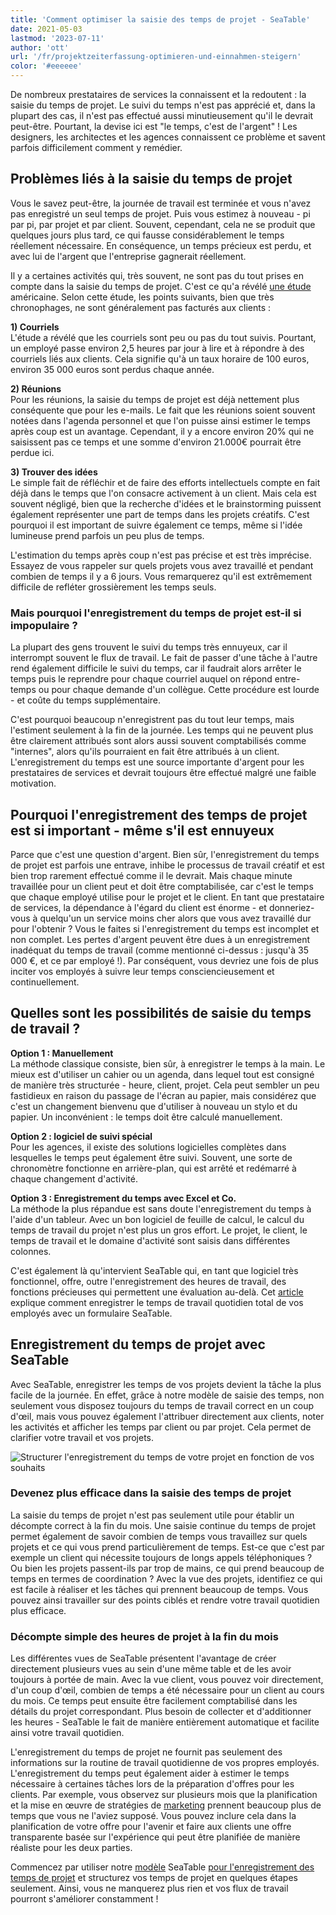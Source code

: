 ```yaml
---
title: 'Comment optimiser la saisie des temps de projet - SeaTable'
date: 2021-05-03
lastmod: '2023-07-11'
author: 'ott'
url: '/fr/projektzeiterfassung-optimieren-und-einnahmen-steigern'
color: '#eeeeee'
---
```


De nombreux prestataires de services la connaissent et la redoutent : la saisie du temps de projet. Le suivi du temps n'est pas apprécié et, dans la plupart des cas, il n'est pas effectué aussi minutieusement qu'il le devrait peut-être. Pourtant, la devise ici est "le temps, c'est de l'argent" ! Les designers, les architectes et les agences connaissent ce problème et savent parfois difficilement comment y remédier.

## Problèmes liés à la saisie du temps de projet

Vous le savez peut-être, la journée de travail est terminée et vous n'avez pas enregistré un seul temps de projet. Puis vous estimez à nouveau - pi par pi, par projet et par client. Souvent, cependant, cela ne se produit que quelques jours plus tard, ce qui fausse considérablement le temps réellement nécessaire. En conséquence, un temps précieux est perdu, et avec lui de l'argent que l'entreprise gagnerait réellement.

Il y a certaines activités qui, très souvent, ne sont pas du tout prises en compte dans la saisie du temps de projet. C'est ce qu'a révélé [une étude](https://www.accelo.com/assets/Uploads/Time-is-Money-White-Paper-Accelo.pdf) américaine. Selon cette étude, les points suivants, bien que très chronophages, ne sont généralement pas facturés aux clients :

**1) Courriels**  
L'étude a révélé que les courriels sont peu ou pas du tout suivis. Pourtant, un employé passe environ 2,5 heures par jour à lire et à répondre à des courriels liés aux clients. Cela signifie qu'à un taux horaire de 100 euros, environ 35 000 euros sont perdus chaque année.

**2) Réunions**  
Pour les réunions, la saisie du temps de projet est déjà nettement plus conséquente que pour les e-mails. Le fait que les réunions soient souvent notées dans l'agenda personnel et que l'on puisse ainsi estimer le temps après coup est un avantage. Cependant, il y a encore environ 20% qui ne saisissent pas ce temps et une somme d'environ 21.000€ pourrait être perdue ici.

**3) Trouver des idées**  
Le simple fait de réfléchir et de faire des efforts intellectuels compte en fait déjà dans le temps que l'on consacre activement à un client. Mais cela est souvent négligé, bien que la recherche d'idées et le brainstorming puissent également représenter une part de temps dans les projets créatifs. C'est pourquoi il est important de suivre également ce temps, même si l'idée lumineuse prend parfois un peu plus de temps.

L'estimation du temps après coup n'est pas précise et est très imprécise. Essayez de vous rappeler sur quels projets vous avez travaillé et pendant combien de temps il y a 6 jours. Vous remarquerez qu'il est extrêmement difficile de refléter grossièrement les temps seuls.

### Mais pourquoi l'enregistrement du temps de projet est-il si impopulaire ?

La plupart des gens trouvent le suivi du temps très ennuyeux, car il interrompt souvent le flux de travail. Le fait de passer d'une tâche à l'autre rend également difficile le suivi du temps, car il faudrait alors arrêter le temps puis le reprendre pour chaque courriel auquel on répond entre-temps ou pour chaque demande d'un collègue. Cette procédure est lourde - et coûte du temps supplémentaire.

C'est pourquoi beaucoup n'enregistrent pas du tout leur temps, mais l'estiment seulement à la fin de la journée. Les temps qui ne peuvent plus être clairement attribués sont alors aussi souvent comptabilisés comme "internes", alors qu'ils pourraient en fait être attribués à un client. L'enregistrement du temps est une source importante d'argent pour les prestataires de services et devrait toujours être effectué malgré une faible motivation.

## Pourquoi l'enregistrement des temps de projet est si important - même s'il est ennuyeux

Parce que c'est une question d'argent. Bien sûr, l'enregistrement du temps de projet est parfois une entrave, inhibe le processus de travail créatif et est bien trop rarement effectué comme il le devrait. Mais chaque minute travaillée pour un client peut et doit être comptabilisée, car c'est le temps que chaque employé utilise pour le projet et le client. En tant que prestataire de services, la dépendance à l'égard du client est énorme - et donneriez-vous à quelqu'un un service moins cher alors que vous avez travaillé dur pour l'obtenir ? Vous le faites si l'enregistrement du temps est incomplet et non complet. Les pertes d'argent peuvent être dues à un enregistrement inadéquat du temps de travail (comme mentionné ci-dessus : jusqu'à 35 000 €, et ce par employé !). Par conséquent, vous devriez une fois de plus inciter vos employés à suivre leur temps consciencieusement et continuellement.

## Quelles sont les possibilités de saisie du temps de travail ?

**Option 1 : Manuellement**  
La méthode classique consiste, bien sûr, à enregistrer le temps à la main. Le mieux est d'utiliser un cahier ou un agenda, dans lequel tout est consigné de manière très structurée - heure, client, projet. Cela peut sembler un peu fastidieux en raison du passage de l'écran au papier, mais considérez que c'est un changement bienvenu que d'utiliser à nouveau un stylo et du papier. Un inconvénient : le temps doit être calculé manuellement.

**Option 2 : logiciel de suivi spécial**  
Pour les agences, il existe des solutions logicielles complètes dans lesquelles le temps peut également être suivi. Souvent, une sorte de chronomètre fonctionne en arrière-plan, qui est arrêté et redémarré à chaque changement d'activité.

**Option 3 : Enregistrement du temps avec Excel et Co.**  
La méthode la plus répandue est sans doute l'enregistrement du temps à l'aide d'un tableur. Avec un bon logiciel de feuille de calcul, le calcul du temps de travail du projet n'est plus un gros effort. Le projet, le client, le temps de travail et le domaine d'activité sont saisis dans différentes colonnes.

C'est également là qu'intervient SeaTable qui, en tant que logiciel très fonctionnel, offre, outre l'enregistrement des heures de travail, des fonctions précieuses qui permettent une évaluation au-delà. Cet [article](https://seatable.io/fr/stundenerfassung-mit-seatable/) explique comment enregistrer le temps de travail quotidien total de vos employés avec un formulaire SeaTable.

## Enregistrement du temps de projet avec SeaTable

Avec SeaTable, enregistrer les temps de vos projets devient la tâche la plus facile de la journée. En effet, grâce à notre modèle de saisie des temps, non seulement vous disposez toujours du temps de travail correct en un coup d'œil, mais vous pouvez également l'attribuer directement aux clients, noter les activités et afficher les temps par client ou par projet. Cela permet de clarifier votre travail et vos projets.

![Structurer l'enregistrement du temps de votre projet en fonction de vos souhaits](https://seatable.io/wp-content/uploads/2021/04/Daily-1.jpg)

### Devenez plus efficace dans la saisie des temps de projet

La saisie du temps de projet n'est pas seulement utile pour établir un décompte correct à la fin du mois. Une saisie continue du temps de projet permet également de savoir combien de temps vous travaillez sur quels projets et ce qui vous prend particulièrement de temps. Est-ce que c'est par exemple un client qui nécessite toujours de longs appels téléphoniques ? Ou bien les projets passent-ils par trop de mains, ce qui prend beaucoup de temps en termes de coordination ? Avec la vue des projets, identifiez ce qui est facile à réaliser et les tâches qui prennent beaucoup de temps. Vous pouvez ainsi travailler sur des points ciblés et rendre votre travail quotidien plus efficace.

### Décompte simple des heures de projet à la fin du mois

Les différentes vues de SeaTable présentent l'avantage de créer directement plusieurs vues au sein d'une même table et de les avoir toujours à portée de main. Avec la vue client, vous pouvez voir directement, d'un coup d'œil, combien de temps a été nécessaire pour un client au cours du mois. Ce temps peut ensuite être facilement comptabilisé dans les détails du projet correspondant. Plus besoin de collecter et d'additionner les heures - SeaTable le fait de manière entièrement automatique et facilite ainsi votre travail quotidien.

L'enregistrement du temps de projet ne fournit pas seulement des informations sur la routine de travail quotidienne de vos propres employés. L'enregistrement du temps peut également aider à estimer le temps nécessaire à certaines tâches lors de la préparation d'offres pour les clients. Par exemple, vous observez sur plusieurs mois que la planification et la mise en œuvre de stratégies de [marketing](/fr/marketing/) prennent beaucoup plus de temps que vous ne l'aviez supposé. Vous pouvez inclure cela dans la planification de votre offre pour l'avenir et faire aux clients une offre transparente basée sur l'expérience qui peut être planifiée de manière réaliste pour les deux parties.

Commencez par utiliser notre [modèle](https://seatable.io/fr/modele/ek3ry6ywsjoz-imsenb49g/) SeaTable [pour l'enregistrement des temps de projet](https://seatable.io/fr/modele/ek3ry6ywsjoz-imsenb49g/) et structurez vos temps de projet en quelques étapes seulement. Ainsi, vous ne manquerez plus rien et vos flux de travail pourront s'améliorer constamment !
